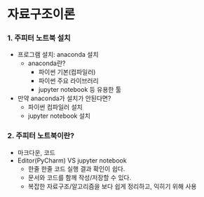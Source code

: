 # 자료구조이론

### 1. 주피터 노트북 설치
- 프로그램 설치: anaconda 설치
    + anaconda란?
        * 파이썬 기본(컴파일러)
        * 파이썬 주요 라이브러리
        * jupyter notebook 등 유용한 툴
- 만약 anaconda가 설치가 안된다면?
    + 파이썬 컴파일러 설치
    + jupyter notebook 설치

### 2. 주피터 노트북이란? 
- 마크다운, 코드
- Editor(PyCharm) VS jupyter notebook
    + 한줄 한줄 코드 실행 결과 확인이 쉽다.
    + 문서와 코드를 함께 작성/저장할 수 있다.
    + 복잡한 자료구조/알고리즘을 보다 쉽게 정리하고, 익히기 위해 사용